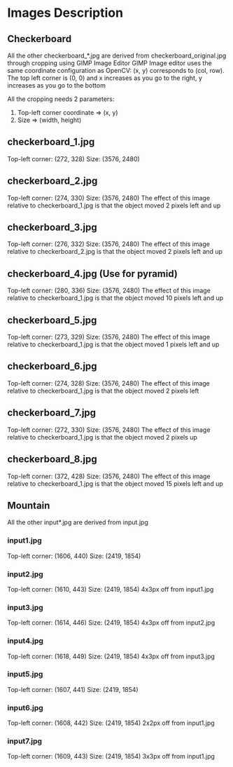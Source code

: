 # Images Description

## Checkerboard
All the other checkerboard_*.jpg are derived from checkerboard_original.jpg through cropping using GIMP Image Editor
GIMP Image editor uses the same coordinate configuration as OpenCV:
(x, y) corresponds to (col, row). The top left corner is (0, 0) and
x increases as you go to the right, y increases as you go to the bottom

All the cropping needs 2 parameters:
1. Top-left corner coordinate => (x, y)
2. Size => (width, height)

## checkerboard_1.jpg
Top-left corner: (272, 328)
Size: (3576, 2480)

## checkerboard_2.jpg
Top-left corner: (274, 330)
Size: (3576, 2480)
The effect of this image relative to checkerboard_1.jpg is that the object
moved 2 pixels left and up

## checkerboard_3.jpg
Top-left corner: (276, 332)
Size: (3576, 2480)
The effect of this image relative to checkerboard_2.jpg is that the object
moved 2 pixels left and up

## checkerboard_4.jpg (Use for pyramid)
Top-left corner: (280, 336)
Size: (3576, 2480)
The effect of this image relative to checkerboard_1.jpg is that the object
moved 10 pixels left and up

## checkerboard_5.jpg
Top-left corner: (273, 329)
Size: (3576, 2480)
The effect of this image relative to checkerboard_1.jpg is that the object
moved 1 pixels left and up

## checkerboard_6.jpg
Top-left corner: (274, 328)
Size: (3576, 2480)
The effect of this image relative to checkerboard_1.jpg is that the object
moved 2 pixels left

## checkerboard_7.jpg
Top-left corner: (272, 330)
Size: (3576, 2480)
The effect of this image relative to checkerboard_1.jpg is that the object
moved 2 pixels up

## checkerboard_8.jpg
Top-left corner: (372, 428)
Size: (3576, 2480)
The effect of this image relative to checkerboard_1.jpg is that the object
moved 15 pixels left and up


## Mountain
All the other input*.jpg are derived from input.jpg

### input1.jpg
Top-left corner: (1606, 440)
Size: (2419, 1854)

### input2.jpg
Top-left corner: (1610, 443)
Size: (2419, 1854)
4x3px off from input1.jpg

### input3.jpg
Top-left corner: (1614, 446)
Size: (2419, 1854)
4x3px off from input2.jpg

### input4.jpg
Top-left corner: (1618, 449)
Size: (2419, 1854)
4x3px off from input3.jpg

### input5.jpg
Top-left corner: (1607, 441)
Size: (2419, 1854)

### input6.jpg
Top-left corner: (1608, 442)
Size: (2419, 1854)
2x2px off from input1.jpg

### input7.jpg
Top-left corner: (1609, 443)
Size: (2419, 1854)
3x3px off from input1.jpg
